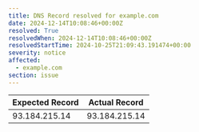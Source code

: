 ```yaml
---
title: DNS Record resolved for example.com
date: 2024-12-14T10:08:46+00:00Z
resolved: True
resolvedWhen: 2024-12-14T10:08:46+00:00Z
resolvedStartTime: 2024-10-25T21:09:43.191474+00:00
severity: notice
affected:
  - example.com
section: issue
---
```


| Expected Record  | Actual Record  |
|------------------|----------------|
| 93.184.215.14 | 93.184.215.14 |
